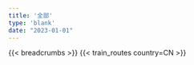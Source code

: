 ```yaml
---
title: '全部'
type: 'blank'
date: "2023-01-01"
---
```


{{< breadcrumbs >}}
{{< train_routes country=CN >}}

